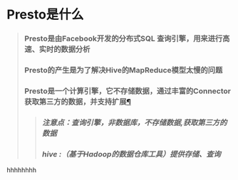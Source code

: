 # Presto是什么

> ### **Presto是由Facebook开发的分布式SQL 查询引擎，用来进行高速、实时的数据分析**
>
> ### **Presto的产生是为了解决Hive的MapReduce模型太慢的问题**
>
> ### **Presto是一个计算引擎，它不存储数据，通过丰富的Connector获取第三方的数据，并支持扩展**[¶](http://localhost:8888/notebooks/Presto介绍.ipynb#Presto是一个计算引擎，它不存储数据，通过丰富的Connector获取第三方的数据，并支持扩展)
>
> > ### *注意点：查询引擎，非数据库，不存储数据,获取第三方的数据*
> >
> > ### *hive :（基于Hadoop的数据仓库工具）提供存储、查询*

hhhhhhhh









